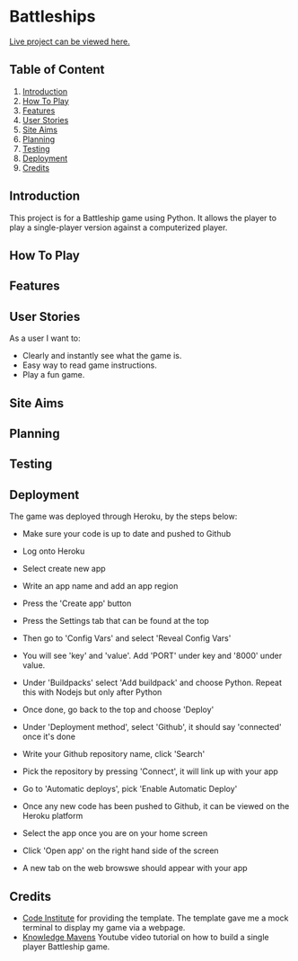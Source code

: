 # Battleships 

[Live project can be viewed here.](https://battle-ships-cs.herokuapp.com/)

## Table of Content
1. [Introduction](#introduction)
2. [How To Play](#how-to-play)
3. [Features](#features)
4. [User Stories](#user-stories)
5. [Site Aims](#site-aims)
6. [Planning](#planning)
7. [Testing](#testing)
6. [Deployment](#deployment)
7. [Credits](#credits)


## Introduction 

This project is for a Battleship game using Python. It allows the player to play a single-player version against a computerized player.

## How To Play

## Features

## User Stories
As a user I want to: 
* Clearly and instantly see what the game is. 
* Easy way to read game instructions. 
* Play a fun game. 
 
## Site Aims

## Planning 

## Testing

## Deployment

The game was deployed through Heroku, by the steps below:

- Make sure your code is up to date and pushed to Github 

- Log onto Heroku

- Select create new app

- Write an app name and add an app region

- Press the 'Create app' button

- Press the Settings tab that can be found at the top

- Then go to 'Config Vars' and select 'Reveal Config Vars'

- You will see 'key' and 'value'. Add 'PORT' under key and '8000' under value. 

- Under 'Buildpacks' select 'Add buildpack' and choose Python. Repeat this with Nodejs but only after Python

- Once done, go back to the top and choose 'Deploy'

- Under 'Deployment method', select 'Github', it should say 'connected' once it's done 

- Write your Github repository name, click 'Search'

- Pick the repository by pressing 'Connect', it will link up with your app

- Go to 'Automatic deploys', pick 'Enable Automatic Deploy'

- Once any new code has been pushed to Github, it can be viewed on the Heroku platform

- Select the app once you are on your home screen

- Click 'Open app' on the right hand side of the screen

- A new tab on the web browswe should appear with your app

## Credits 
* [Code Institute](https://github.com/Code-Institute-Org/python-essentials-template) for providing the template. The template gave me a mock terminal to display my game via a webpage.
* [Knowledge Mavens](https://www.youtube.com/watch?v=tF1WRCrd_HQ&t=0s&ab_channel=freeCodeCamp.org) Youtube video tutorial on how to build a single player Battleship game. 
